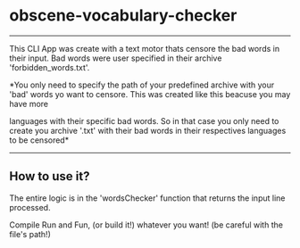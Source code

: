 # obscene-vocabulary-checker

---
This CLI App was create with a text motor thats censore the bad words in their input. Bad words were user specified in their archive 'forbidden_words.txt'.

*You only need to specify the path of your predefined archive with your 'bad' words yo want to censore. This was created like this beacuse you may have more

languages with their specific bad words. So in that case you only need to create you archive '.txt' with their bad words in their respectives languages to be censored*

---

## How to use it?

The entire logic is in the 'wordsChecker' function that returns the input line processed.

Compile Run and Fun, (or build it!) whatever you want! (be careful with the file's path!)

